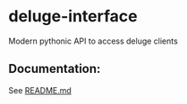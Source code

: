 # deluge-interface
Modern pythonic API to access deluge clients

## Documentation:
See [README.md](deluge_interface/README.md)
